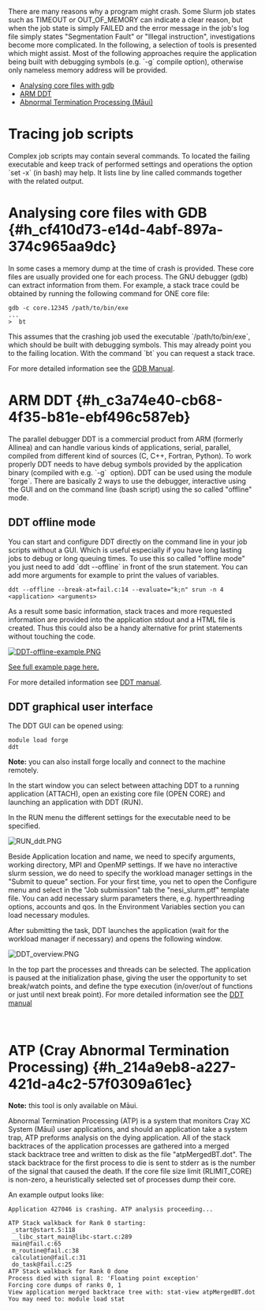 There are many reasons why a program might crash. Some Slurm job states
such as TIMEOUT or OUT\_OF\_MEMORY can indicate a clear reason, but when
the job state is simply FAILED and the error message in the job\'s log
file simply states \"Segmentation Fault\" or \"Illegal instruction\",
investigations become more complicated. In the following, a selection of
tools is presented which might assist. Most of the following approaches
require the application being built with debugging symbols (e.g. \`-g\`
compile option), otherwise only nameless memory address will be
provided.

-   [Analysing core files with
    gdb](#h_cf410d73-e14d-4abf-897a-374c965aa9dc)
-   [ARM DDT](#h_c3a74e40-cb68-4f35-b81e-ebf496c587eb)
-   [Abnormal Termination Processing
    (Māui)](#h_214a9eb8-a227-421d-a4c2-57f0309a61ec) 

Tracing job scripts
===================

Complex job scripts may contain several commands. To located the failing
executable and keep track of performed settings and operations the
option \`set -x\` (in bash) may help. It lists line by line called
commands together with the related output.

Analysing core files with GDB {#h_cf410d73-e14d-4abf-897a-374c965aa9dc}
=============================

In some cases a memory dump at the time of crash is provided. These core
files are usually provided one for each process. The GNU debugger (gdb)
can extract information from them. For example, a stack trace could be
obtained by running the following command for ONE core file:

    gdb -c core.12345 /path/to/bin/exe
    ...
    >  bt

This assumes that the crashing job used the executable
\`/path/to/bin/exe\`, which should be built with debugging symbols. This
may already point you to the failing location. With the command \`bt\`
you can request a stack trace.

For more detailed information see the [GDB
Manual](https://www.gnu.org/software/gdb/documentation/).

ARM DDT {#h_c3a74e40-cb68-4f35-b81e-ebf496c587eb}
=======

The parallel debugger DDT is a commercial product from ARM (formerly
Allinea) and can handle various kinds of applications, serial, parallel,
compiled from different kind of sources (C, C++, Fortran, Python). To
work properly DDT needs to have debug symbols provided by the
application binary (compiled with e.g. \`-g\`  option). DDT can be used
using the module \`forge\`. There are basically 2 ways to use the
debugger, interactive using the GUI and on the command line (bash
script) using the so called \"offline\" mode. 

DDT offline mode
----------------

You can start and configure DDT directly on the command line in your job
scripts without a GUI. Which is useful especially if you have long
lasting jobs to debug or long queuing times. To use this so called
\"offline mode\" you just need to add \`ddt \--offline\` in front of the
srun statement. You can add more arguments for example to print the
values of variables. 

    ddt --offline --break-at=fail.c:14 --evaluate="k;n" srun -n 4 <application> <arguments>

As a result some basic information, stack traces and more requested
information are provided into the application stdout and a HTML file is
created. Thus this could also be a handy alternative for print
statements without touching the code.

[![DDT-offline-example.PNG](https://support.nesi.org.nz/hc/article_attachments/360002303456/DDT-offline-example.PNG)](https://mand35.github.io/NeSI_docu_ext/ddt_sample.html)

[See full example page
here.](https://mand35.github.io/NeSI_docu_ext/ddt_sample.html)

For more detailed information see [DDT
manual](https://developer.arm.com/docs/101136/latest/ddt/offline-debugging).

DDT graphical user interface
----------------------------

The DDT GUI can be opened using:

    module load forge
    ddt

**Note:** you can also install forge locally and connect to the machine
remotely.

In the start window you can select between attaching DDT to a running
application (ATTACH), open an existing core file (OPEN CORE) and
launching an application with DDT (RUN).

In the RUN menu the different settings for the executable need to be
specified.

![RUN\_ddt.PNG](https://support.nesi.org.nz/hc/article_attachments/360002299296/RUN_ddt.PNG)

Beside Application location and name, we need to specify arguments,
working directory, MPI and OpenMP settings. If we have no interactive
slurm session, we do need to specify the workload manager settings in
the \"Submit to queue\" section. For your first time, you net to open
the Configure menu and select in the \"Job submission\" tab the
\"nesi\_slurm.ptf\" template file. You can add necessary slurm
parameters there, e.g. hyperthreading options, accounts and qos. In the
Environment Variables section you can load necessary modules.

After submitting the task, DDT launches the application (wait for the
workload manager if necessary) and opens the following window. 

![DDT\_overview.PNG](https://support.nesi.org.nz/hc/article_attachments/360002299256/DDT_overview.PNG)

In the top part the processes and threads can be selected. The
application is paused at the initialization phase, giving the user the
opportunity to set break/watch points, and define the type execution
(in/over/out of functions or just until next break point). For more
detailed information see the [DDT
manual](https://developer.arm.com/docs/101136/latest/ddt)

 

ATP (Cray Abnormal Termination Processing) {#h_214a9eb8-a227-421d-a4c2-57f0309a61ec}
==========================================

**Note:** this tool is only available on Māui.

Abnormal Termination Processing (ATP) is a system that monitors Cray XC
System (Māui) user applications, and should an application take a system
trap, ATP preforms analysis on the dying application. All of the stack
backtraces of the application processes are gathered into a merged\
stack backtrace tree and written to disk as the file
\"atpMergedBT.dot\". The stack backtrace for the first process to die is
sent to stderr as is the number of the signal that caused the death. If
the core file size limit (RLIMIT\_CORE) is non-zero, a heuristically
selected set of processes dump their core.

An example output looks like:

    Application 427046 is crashing. ATP analysis proceeding...

    ATP Stack walkback for Rank 0 starting:
     _start@start.S:118
     __libc_start_main@libc-start.c:289
     main@fail.c:65
     m_routine@fail.c:38
     calculation@fail.c:31
     do_task@fail.c:25
    ATP Stack walkback for Rank 0 done
    Process died with signal 8: 'Floating point exception'
    Forcing core dumps of ranks 0, 1
    View application merged backtrace tree with: stat-view atpMergedBT.dot
    You may need to: module load stat

 
=
